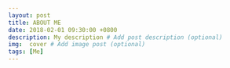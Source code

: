 ```yaml
---
layout: post
title: ABOUT ME
date: 2018-02-01 09:30:00 +0800
description: My description # Add post description (optional)
img:  cover # Add image post (optional)
tags: [Me]
---
```

